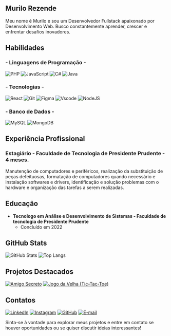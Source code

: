 ## Murilo Rezende

Meu nome é Murilo e sou um Desenvolvedor Fullstack apaixonado por Desenvolvimento Web. Busco constantemente aprender, crescer e enfrentar desafios inovadores.

## Habilidades

### - Linguagens de Programação - 
![PHP](https://img.shields.io/badge/PHP-777BB4?style=for-the-badge&logo=php&logoColor=white)
![JavaScript](https://img.shields.io/badge/JavaScript-F7DF1E?style=for-the-badge&logo=javascript&logoColor=black)
![C#](https://img.shields.io/badge/C%23-239120?style=for-the-badge&logo=c-sharp&logoColor=white)
![Java](https://img.shields.io/badge/java-%23ED8B00.svg?style=for-the-badge&logo=openjdk&logoColor=white)

### - Tecnologias -
![React](https://img.shields.io/badge/React-20232A?style=for-the-badge&logo=react&logoColor=61DAFB)
![Git](https://img.shields.io/badge/GIT-E44C30?style=for-the-badge&logo=git&logoColor=white)
![Figma](https://img.shields.io/badge/Figma-696969?style=for-the-badge&logo=figma&logoColor=figma)
![Vscode](https://img.shields.io/badge/Vscode-007ACC?style=for-the-badge&logo=visual-studio-code&logoColor=white)
![NodeJS](https://img.shields.io/badge/node.js-6DA55F?style=for-the-badge&logo=node.js&logoColor=white)

### - Banco de Dados -
![MySQL](https://img.shields.io/badge/MySQL-00000F?style=for-the-badge&logo=mysql&logoColor=white)
![MongoDB](https://img.shields.io/badge/MongoDB-%234ea94b.svg?style=for-the-badge&logo=mongodb&logoColor=white)

## Experiência Profissional

### Estagiário - Faculdade de Tecnologia de Presidente Prudente - 4 meses.

Manutenção de computadores e periféricos, realização da substituição de peças defeituosas, formatação de computadores quando necessário e instalação softwares e drivers, identificação e solução problemas com o hardware e organização das tarefas a serem realizadas.

## Educação

- **Tecnologo em Análise e Desenvolvimento de Sistemas - Faculdade de tecnologia de Presidente Prudente**
  - Concluído em 2022

## GitHub Stats

![GitHub Stats](https://github-readme-stats.vercel.app/api?username=procedeus&theme=transparent&bg_color=000&border_color=30A3DC&show_icons=true&icon_color=30A3DC&title_color=E94D5F&text_color=FFF)
![Top Langs](https://github-readme-stats-git-masterrstaa-rickstaa.vercel.app/api/top-langs/?username=procedeus&layout=compact&bg_color=000&border_color=30A3DC&title_color=E94D5F&text_color=FFF)

## Projetos Destacados

[![Amigo Secreto](https://github-readme-stats.vercel.app/api/pin/?username=procedeus&repo=React-amigo-secreto&bg_color=000&border_color=30A3DC&show_icons=true&icon_color=30A3DC&title_color=E94D5F&text_color=FFF)](https://github.com/Procedeus/React-amigo-secreto)
[![Jogo da Velha (Tic-Tac-Toe)](https://github-readme-stats.vercel.app/api/pin/?username=procedeus&repo=jogo-da-velha&bg_color=000&border_color=30A3DC&show_icons=true&icon_color=30A3DC&title_color=E94D5F&text_color=FFF)](https://github.com/Procedeus/jogo-da-velha)

## Contatos

[![LinkedIn](https://img.shields.io/badge/LinkedIn-0077B5?style=for-the-badge&logo=linkedin&logoColor=white)](https://www.linkedin.com/in/murilo-rez/)
[![Instagram](https://img.shields.io/badge/-Instagram-%23E4405F?style=for-the-badge&logo=instagram&logoColor=white)](https://www.instagram.com/mu.rezende/)
[![GitHub](https://img.shields.io/badge/GitHub-100000?style=for-the-badge&logo=github&logoColor=white)](https://github.com/procedeus)
[![E-mail](https://img.shields.io/badge/-Email-000?style=for-the-badge&logo=microsoft-outlook&logoColor=007BFF)](mailto:murilorez79@hotmail.com)

Sinta-se à vontade para explorar meus projetos e entre em contato se houver oportunidades ou se quiser discutir ideias interessantes!
